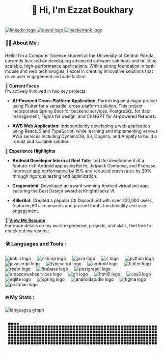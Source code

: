 <h1 align="center">👋 Hi, I'm Ezzat Boukhary</h1>

###

<br clear="both">

<div align="left">
  <a href="https://www.linkedin.com/in/ezzatboukhary/" target="_blank">
    <img src="https://img.shields.io/static/v1?message=LinkedIn&logo=linkedin&label=&color=0077B5&logoColor=white&labelColor=&style=for-the-badge" height="25" alt="linkedin logo"  />
  </a>
  <a href="https://devpost.com/EzzatBoukhary" target="_blank">
    <img src="https://img.shields.io/static/v1?message=Devpost&logo=dev.to&label=&color=0A0A0A&logoColor=white&labelColor=&style=for-the-badge" height="25" alt="devto logo"  />
  </a>
  <a href="https://www.hackerrank.com/profile/ezzatboukhary03" target="_blank">
    <img src="https://img.shields.io/static/v1?message=HackerRank&logo=hackerrank&label=&color=2EC866&logoColor=white&labelColor=&style=for-the-badge" height="25" alt="hackerrank logo"  />
  </a>
</div>

###

<h3 align="left">👩‍💻  About Me :</h3>

###

Hello! I’m a Computer Science student at the University of Central Florida, currently focused on developing advanced software solutions and building scalable, high-performance applications. With a strong foundation in both mobile and web technologies, I excel in creating innovative solutions that drive user engagement and satisfaction.

🚀 **Current Focus**  
I’m actively involved in two key projects:

- **AI-Powered Cross-Platform Application**: Partnering on a major project using Flutter for a versatile, cross-platform solution. This project incorporates Spring Boot for backend services, PostgreSQL for data management, Figma for design, and ChatGPT for AI-powered features.

- **AWS Web Application**: Independently developing a web application using ReactJS and TypeScript, while learning and implementing various AWS services including DynamoDB, S3, Cognito, and Amplify to build a robust and scalable solution.

🌟 **Experience Highlights**

- **Android Developer Intern at Reel Talk**: Led the development of a feature-rich Android app using Kotlin, Jetpack Compose, and Firebase. Improved app performance by 15% and reduced crash rates by 20% through rigorous testing and optimization.

- **Dragonotchi**: Developed an award-winning Android virtual pet app, securing the Best Design award at KnightHacks VI.

- **KillerBot**: Created a popular C# Discord bot with over 250,000 users, featuring 60+ commands and praised for its functionality and user engagement.

📄 **[View My Resume](https://drive.google.com/file/d/1p4zQ5j1vAa5xzovAew3WFuxcWn7HHd14/view?usp=sharing)**  
For more details on my work experience, projects, and skills, feel free to check out my resume.

###

<h3 align="left">🛠  Languages and Tools :</h3>

###

<div align="left">
  <img src="https://cdn.jsdelivr.net/gh/devicons/devicon/icons/kotlin/kotlin-original.svg" height="40" alt="kotlin logo"  />
  <img width="12" />
  <img src="https://cdn.jsdelivr.net/gh/devicons/devicon/icons/csharp/csharp-original.svg" height="40" alt="csharp logo"  />
  <img width="12" />
  <img src="https://cdn.jsdelivr.net/gh/devicons/devicon/icons/java/java-original.svg" height="40" alt="java logo"  />
  <img width="12" />
  <img src="https://cdn.jsdelivr.net/gh/devicons/devicon/icons/c/c-original.svg" height="40" alt="c logo"  />
  <img width="12" />
  <img src="https://cdn.jsdelivr.net/gh/devicons/devicon/icons/python/python-original.svg" height="40" alt="python logo"  />
  <img width="12" />
  <img src="https://cdn.jsdelivr.net/gh/devicons/devicon/icons/javascript/javascript-original.svg" height="40" alt="javascript logo"  />
  <img width="12" />
  <img src="https://cdn.jsdelivr.net/gh/devicons/devicon/icons/typescript/typescript-original.svg" height="40" alt="typescript logo"  />
  <img width="12" />
  <img src="https://cdn.simpleicons.org/android/3DDC84" height="40" alt="android logo"  />
  <img width="12" />
  <img src="https://cdn.jsdelivr.net/gh/devicons/devicon/icons/flutter/flutter-original.svg" height="40" alt="flutter logo"  />
  <img width="12" />
  <img src="https://cdn.jsdelivr.net/gh/devicons/devicon/icons/react/react-original.svg" height="40" alt="react logo"  />
  <img width="12" />
  <img src="https://cdn.jsdelivr.net/gh/devicons/devicon/icons/firebase/firebase-plain.svg" height="40" alt="firebase logo"  />
  <img width="12" />
  <img src="https://cdn.jsdelivr.net/gh/devicons/devicon/icons/postgresql/postgresql-original.svg" height="40" alt="postgresql logo"  />
  <img width="12" />
  <img src="https://skillicons.dev/icons?i=aws" height="40" alt="amazonwebservices logo"  />
  <img width="12" />
  <img src="https://cdn.jsdelivr.net/gh/devicons/devicon/icons/git/git-original.svg" height="40" alt="git logo"  />
  <img width="12" />
  <img src="https://cdn.jsdelivr.net/gh/devicons/devicon/icons/html5/html5-original.svg" height="40" alt="html5 logo"  />
  <img width="12" />
  <img src="https://cdn.jsdelivr.net/gh/devicons/devicon/icons/css3/css3-original.svg" height="40" alt="css3 logo"  />
  <img width="12" />
  <img src="https://cdn.jsdelivr.net/gh/devicons/devicon/icons/sqlite/sqlite-original.svg" height="40" alt="sqlite logo"  />
  <img width="12" />
  <img src="https://cdn.jsdelivr.net/gh/devicons/devicon/icons/spring/spring-original.svg" height="40" alt="spring logo"  />
  <img width="12" />
  <img src="https://cdn.jsdelivr.net/gh/devicons/devicon/icons/androidstudio/androidstudio-original.svg" height="40" alt="androidstudio logo"  />
  <img width="12" />
  <img src="https://cdn.jsdelivr.net/gh/devicons/devicon/icons/figma/figma-original.svg" height="40" alt="figma logo"  />
  <img width="12" />
  <img src="https://cdn.simpleicons.org/postman/FF6C37" height="40" alt="postman logo"  />
</div>

###

<h3 align="left">🔥  My Stats :</h3>

###

<div align="left">
  <img src="https://github-readme-stats.vercel.app/api/top-langs?username=ezzatboukhary&locale=en&hide_title=false&layout=compact&card_width=320&langs_count=7&theme=blue-green&hide_border=false&order=2" height="150" alt="languages graph"  />
</div>

###

<img src="https://raw.githubusercontent.com/ezzatboukhary/ezzatboukhary/output/snake.svg" alt="Snake animation" />

###
